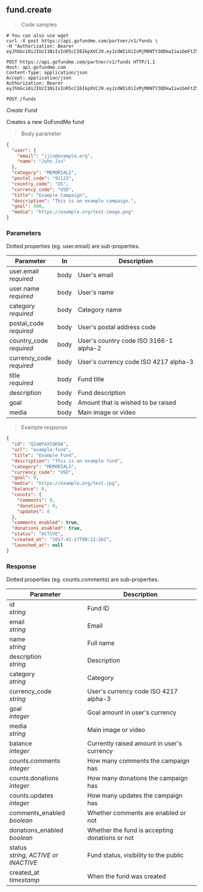 ## fund.create

> Code samples

````shell
# You can also use wget
curl -X post https://api.gofundme.com/partner/v1/funds \
-H "Authorization: Bearer eyJhbGciOiJIUzI1NiIsInR5cCI6IkpXVCJ9.eyJzdWIiOiIxMjM0NTY3ODkwIiwibmFtZSI6IkpvaG4gRG9lIiwiYWRtaW4iOnRydWV9.TJVA95OrM7E2cBab30RMHrHDcEfxjoYZgeFONFh7HgQ"
````

````http
POST https://api.gofundme.com/partner/v1/funds HTTP/1.1
Host: api.gofundme.com
Content-Type: application/json
Accept: application/json
Authorization: Bearer eyJhbGciOiJIUzI1NiIsInR5cCI6IkpXVCJ9.eyJzdWIiOiIxMjM0NTY3ODkwIiwibmFtZSI6IkpvaG4gRG9lIiwiYWRtaW4iOnRydWV9.TJVA95OrM7E2cBab30RMHrHDcEfxjoYZgeFONFh7HgQ
````

`POST /funds`

*Create Fund*

Creates a new GoFundMe fund

> Body parameter

````json
{
  "user": {
    "email": "jjin@example.org",
    "name": "John Jin"
  },
  "category": "MEMORIALS",
  "postal_code": "92123",
  "country_code": "US",
  "currency_code": "USD",
  "title": "Example Campaign",
  "description": "This is an example campaign.",
  "goal": 500,
  "media": "https://example.org/test-image.png"
}
````

### Parameters

Dotted properties (eg. user.email) are sub-properties.

Parameter|In|Description
---|---|---|
user.email<br>*required*|body|User's email
user.name<br>*required*|body|User's name
category<br>*required*|body|Category name
postal_code<br>*required*|body|User's postal address code
country_code<br>*required*|body|User's country code ISO 3166-1 alpha-2
currency_code<br>*required*|body|User's currency code ISO 4217 alpha-3
title<br>*required*|body|Fund title
description|body|Fund description
goal|body|Amount that is wished to be raised
media|body|Main image or video

> Example response

````json
{
  "id": "Q2aWYAXtQK8A",
  "url": "example-fund",
  "title": "Example Fund",
  "description": "This is an example fund",
  "category": "MEMORIALS",
  "currency_code": "USD",
  "goal": 0,
  "media": "https://example.org/test.jpg",
  "balance": 0,
  "counts": {
    "comments": 0,
    "donations": 0,
    "updates": 0
  },
  "comments_enabled": true,
  "donations_enabled": true,
  "status": "ACTIVE",
  "created_at": "2017-02-17T00:12:16Z",
  "launched_at": null
}
````

### Response

Dotted properties (eg. counts.comments) are sub-properties.

Parameter|Description
---|---|
id<br>*string*|Fund ID
email<br>*string*|Email
name<br>*string*|Full name
description<br>*string*|Description
category<br>*string*|Category
currency_code<br>*string*|User's currency code ISO 4217 alpha-3
goal<br>*integer*|Goal amount in user's currency
media<br>*string*|Main image or video
balance<br>*integer*|Currently raised amount in user's currency
counts.comments<br>*integer*|How many comments the campaign has
counts.donations<br>*integer*|How many donations the campaign has
counts.updates<br>*integer*|How many updates the campaign has
comments_enabled<br>*boolean*|Whether comments are enabled or not
donations_enabled<br>*boolean*|Whether the fund is accepting donations or not
status<br>*string, ACTIVE or INACTIVE*|Fund status, visibility to the public
created_at<br>*timestamp*|When the fund was created
